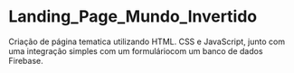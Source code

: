 # Landing_Page_Mundo_Invertido
 Criação de página tematica utilizando HTML. CSS e JavaScript, junto com uma integração simples com um formuláriocom um banco de dados Firebase. 
